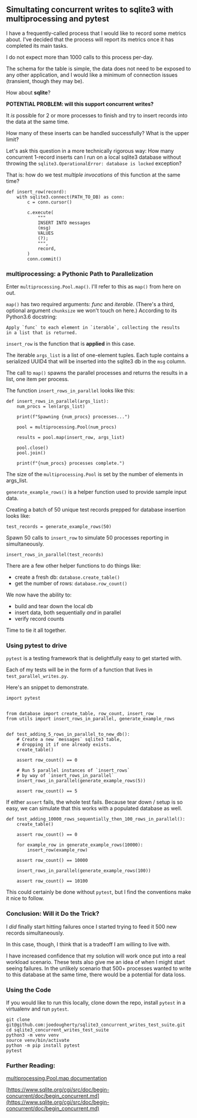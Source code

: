 ## Simultating concurrent writes to sqlite3 with multiprocessing and pytest ##

I have a frequently-called process that I would like to record some metrics about. I've decided that the process will report its metrics once it has completed its main tasks. 

I do not expect more than 1000 calls to this process per-day.

The schema for the table is simple, the data does not need to be exposed to any other application, and I would like a minimum of connection issues (transient, though they may be). 

How about **sqlite**?

**POTENTIAL PROBLEM: will this support concurrent writes?**

It *is* possible for 2 or more processes to finish and try to insert records into the data at the same time.   

How many of these inserts can be handled successfully? What is the upper limit?

Let's ask this question in a more technically rigorous way: How many concurrent 1-record inserts can I run on a local sqlite3 database without throwing the `sqlite3.OperationalError: database is locked` exception? 

That is: how do we test _multiple invocations_ of this function at the same time?

    def insert_row(record):
        with sqlite3.connect(PATH_TO_DB) as conn:
            c = conn.cursor()

            c.execute(
                """
                INSERT INTO messages 
                (msg) 
                VALUES
                (?);
                """,
                record,
            )
            conn.commit()


### multiprocessing: a Pythonic Path to Parallelization ###
 
Enter `multiprocessing.Pool.map()`. I'll refer to this as `map()` from here on out.

`map()` has two required arguments: _func_ and _iterable_. (There's a third, optional argument `chunksize` we won't touch on here.) 
According to its Python3.6 docstring:

	Apply `func` to each element in `iterable`, collecting the results
	in a list that is returned.


`insert_row` is the function that is **applied** in this case. 

The iterable `args_list` is a list of one-element tuples. Each tuple contains a serialized UUID4 that will be inserted into the sqlite3 db in the `msg` column.

The call to `map()` spawns the parallel processes and returns the results in a list, one item per process.

The function `insert_rows_in_parallel` looks like this:

    def insert_rows_in_parallel(args_list):
        num_procs = len(args_list)

        print(f"Spawning {num_procs} processes...")

        pool = multiprocessing.Pool(num_procs)

        results = pool.map(insert_row, args_list)

        pool.close()
        pool.join()

        print(f"{num_procs} processes complete.")


The size of the `multiprocessing.Pool` is set by the number of elements in args_list. 

`generate_example_rows()` is a helper function used to provide sample input data.

Creating a batch of 50 unique test records prepped for database insertion looks like:

    test_records = generate_example_rows(50)

Spawn 50 calls to `insert_row` to simulate 50 processes reporting in simultaneously.

    insert_rows_in_parallel(test_records)
 
There are a few other helper functions to do things like:

* create a fresh db: `database.create_table()`
* get the number of rows: `database.row_count()`

We now have the ability to:

* build and tear down the local db
* insert data, both sequentially _and_ in parallel
* verify record counts

Time to tie it all together.

### Using pytest to drive ###

`pytest` is a testing framework that is delightfully easy to get started with. 

Each of my tests will be in the form of a function that lives in `test_parallel_writes.py`.

Here's an snippet to demonstrate.


    import pytest


    from database import create_table, row_count, insert_row
    from utils import insert_rows_in_parallel, generate_example_rows


    def test_adding_5_rows_in_parallel_to_new_db():
        # Create a new `messages` sqlite3 table,
        # dropping it if one already exists.
        create_table()

        assert row_count() == 0

        # Run 5 parallel instances of `insert_rows`
        # by way of `insert_rows_in_parallel`
        insert_rows_in_parallel(generate_example_rows(5))

        assert row_count() == 5


If either `assert` fails, the whole test fails. Because tear down / setup is so easy, we can simulate that this works with a populated database as well.

    def test_adding_10000_rows_sequentially_then_100_rows_in_parallel():
        create_table()

        assert row_count() == 0

        for example_row in generate_example_rows(10000):
            insert_row(example_row)

        assert row_count() == 10000

        insert_rows_in_parallel(generate_example_rows(100))

        assert row_count() == 10100


This could certainly be done without `pytest`, but I find the conventions make it nice to follow.


### Conclusion: Will it Do the Trick? ###

I _did_ finally start hitting failures once I started trying to feed it 500 new records simultaneously. 

In this case, though, I think that is a tradeoff I am willing to live with. 

I have increased confidence that my solution will work once put into a real workload scenario. These tests also give me an idea of when I might start seeing failures. In the unlikely scenario that 500+ processes wanted to write to this database at the same time, there would be a potential for data loss.


### Using the Code ###

If you would like to run this locally, clone down the repo, install `pytest` in a virtualenv and run `pytest`.


    git clone git@github.com:joedougherty/sqlite3_concurrent_writes_test_suite.git
    cd sqlite3_concurrent_writes_test_suite
    python3 -m venv venv
    source venv/bin/activate
    python -m pip install pytest
    pytest 


### Further Reading: ###

[multiprocessing.Pool.map documentation](https://docs.python.org/3/library/multiprocessing.html#multiprocessing.pool.Pool.map)

[https://www.sqlite.org/cgi/src/doc/begin-concurrent/doc/begin_concurrent.md](https://www.sqlite.org/cgi/src/doc/begin-concurrent/doc/begin_concurrent.md)
